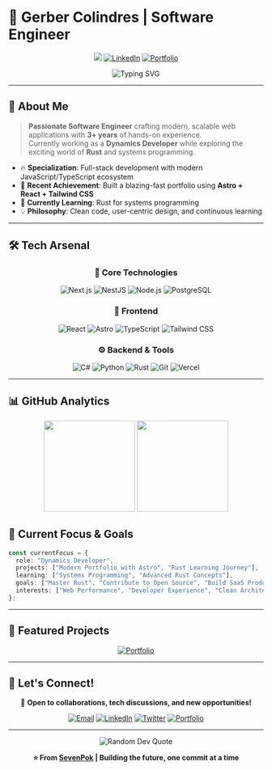# 🚀 Gerber Colindres | Software Engineer

<div align="center">
  
![](https://komarev.com/ghpvc/?username=SevenPok&color=0891b2&style=for-the-badge)
[![LinkedIn](https://img.shields.io/badge/LinkedIn-0077B5?style=for-the-badge&logo=linkedin&logoColor=white)](https://linkedin.com/in/gerber-colindres)
[![Portfolio](https://img.shields.io/badge/Portfolio-FF5722?style=for-the-badge&logo=todoist&logoColor=white)](https://portfolio-nine-rust-62.vercel.app/)

</div>

<div align="center">
  <img src="https://readme-typing-svg.herokuapp.com?font=Fira+Code&size=22&duration=3000&pause=1000&color=0891B2&center=true&vCenter=true&width=440&lines=Full+Stack+Software+Engineer;3%2B+Years+of+Experience;Next.js+%7C+NestJS+%7C+PostgreSQL;Building+Scalable+Web+Apps" alt="Typing SVG" />
</div>

---

## 🎯 About Me

> **Passionate Software Engineer** crafting modern, scalable web applications with **3+ years** of hands-on experience.  
> Currently working as a **Dynamics Developer** while exploring the exciting world of **Rust** and systems programming.

- 🔥 **Specialization**: Full-stack development with modern JavaScript/TypeScript ecosystem
- 🎨 **Recent Achievement**: Built a blazing-fast portfolio using **Astro + React + Tailwind CSS**
- 🦀 **Currently Learning**: Rust for systems programming
- 💡 **Philosophy**: Clean code, user-centric design, and continuous learning

---

## 🛠️ Tech Arsenal

<div align="center">

### 🌟 Core Technologies
![Next.js](https://img.shields.io/badge/Next.js-000000?style=for-the-badge&logo=nextdotjs&logoColor=white)
![NestJS](https://img.shields.io/badge/NestJS-E0234E?style=for-the-badge&logo=nestjs&logoColor=white)
![Node.js](https://img.shields.io/badge/Node.js-339933?style=for-the-badge&logo=nodedotjs&logoColor=white)
![PostgreSQL](https://img.shields.io/badge/PostgreSQL-336791?style=for-the-badge&logo=postgresql&logoColor=white)

### 🎨 Frontend
![React](https://img.shields.io/badge/React-61DAFB?style=for-the-badge&logo=react&logoColor=black)
![Astro](https://img.shields.io/badge/Astro-FF5D01?style=for-the-badge&logo=astro&logoColor=white)
![TypeScript](https://img.shields.io/badge/TypeScript-3178C6?style=for-the-badge&logo=typescript&logoColor=white)
![Tailwind CSS](https://img.shields.io/badge/Tailwind_CSS-06B6D4?style=for-the-badge&logo=tailwindcss&logoColor=white)

### ⚙️ Backend & Tools
![C#](https://img.shields.io/badge/C%23-239120?style=for-the-badge&logo=csharp&logoColor=white)
![Python](https://img.shields.io/badge/Python-3776AB?style=for-the-badge&logo=python&logoColor=white)
![Rust](https://img.shields.io/badge/Rust-000000?style=for-the-badge&logo=rust&logoColor=white)
![Git](https://img.shields.io/badge/Git-F05032?style=for-the-badge&logo=git&logoColor=white)
![Vercel](https://img.shields.io/badge/Vercel-000000?style=for-the-badge&logo=vercel&logoColor=white)

</div>

---

## 📊 GitHub Analytics

<div align="center">
  <img height="180em" src="https://github-readme-stats.vercel.app/api?username=SevenPok&show_icons=true&theme=tokyonight&include_all_commits=true&count_private=true&hide_border=true"/>
  <img height="180em" src="https://github-readme-stats.vercel.app/api/top-langs/?username=SevenPok&layout=compact&theme=tokyonight&hide_border=true&langs_count=8"/>
</div>

## 🎯 Current Focus & Goals

```typescript
const currentFocus = {
  role: "Dynamics Developer",
  projects: ["Modern Portfolio with Astro", "Rust Learning Journey"],
  learning: ["Systems Programming", "Advanced Rust Concepts"],
  goals: ["Master Rust", "Contribute to Open Source", "Build SaaS Products"],
  interests: ["Web Performance", "Developer Experience", "Clean Architecture"]
};
```

---

## 🌟 Featured Projects

<div align="center">

[![Portfolio](https://github-readme-stats.vercel.app/api/pin/?username=SevenPok&repo=portfolio&theme=tokyonight&hide_border=true)](https://portfolio-nine-rust-62.vercel.app/)

</div>

---

## 🤝 Let's Connect!

<div align="center">

💬 **Open to collaborations, tech discussions, and new opportunities!**

[![Email](https://img.shields.io/badge/Email-D14836?style=for-the-badge&logo=gmail&logoColor=white)](mailto:your-email@example.com)
[![LinkedIn](https://img.shields.io/badge/LinkedIn-0077B5?style=for-the-badge&logo=linkedin&logoColor=white)](https://linkedin.com/in/gerber-colindres)
[![Twitter](https://img.shields.io/badge/Twitter-1DA1F2?style=for-the-badge&logo=twitter&logoColor=white)](https://twitter.com/your-handle)
[![Portfolio](https://img.shields.io/badge/Portfolio-FF5722?style=for-the-badge&logo=todoist&logoColor=white)](https://portfolio-nine-rust-62.vercel.app/)

---

<div align="center">
  <img src="https://quotes-github-readme.vercel.app/api?type=horizontal&theme=tokyonight" alt="Random Dev Quote"/>
</div>

**⭐ From [SevenPok](https://github.com/SevenPok) | Building the future, one commit at a time**

</div>